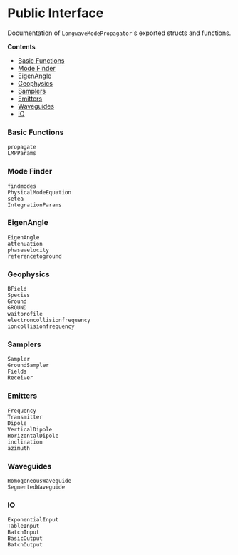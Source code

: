 # Public Interface

Documentation of `LongwaveModePropagator`'s exported structs and functions.

**Contents**

- [Basic Functions](@ref)
- [Mode Finder](@ref)
- [EigenAngle](@ref)
- [Geophysics](@ref)
- [Samplers](@ref)
- [Emitters](@ref)
- [Waveguides](@ref)
- [IO](@ref)

### Basic Functions

```@docs
propagate
LMPParams
```

### Mode Finder

```@docs
findmodes
PhysicalModeEquation
setea
IntegrationParams
```

### EigenAngle

```@docs
EigenAngle
attenuation
phasevelocity
referencetoground
```

### Geophysics

```@docs
BField
Species
Ground
GROUND
waitprofile
electroncollisionfrequency
ioncollisionfrequency
```

### Samplers

```@docs
Sampler
GroundSampler
Fields
Receiver
```

### Emitters

```@docs
Frequency
Transmitter
Dipole
VerticalDipole
HorizontalDipole
inclination
azimuth
```

### Waveguides

```@docs
HomogeneousWaveguide
SegmentedWaveguide
```

### IO

```@docs
ExponentialInput
TableInput
BatchInput
BasicOutput
BatchOutput
```
